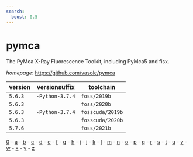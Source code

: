```yaml
---
search:
  boost: 0.5
---
```

# pymca

The PyMca X-Ray Fluorescence Toolkit, including PyMca5 and fisx.

*homepage*: <https://github.com/vasole/pymca>

version | versionsuffix | toolchain
--------|---------------|----------
``5.6.3`` | ``-Python-3.7.4`` | ``foss/2019b``
``5.6.3`` |  | ``foss/2020b``
``5.6.3`` | ``-Python-3.7.4`` | ``fosscuda/2019b``
``5.6.3`` |  | ``fosscuda/2020b``
``5.7.6`` |  | ``foss/2021b``

[0](../0/index.md) - [a](../a/index.md) - [b](../b/index.md) - [c](../c/index.md) - [d](../d/index.md) - [e](../e/index.md) - [f](../f/index.md) - [g](../g/index.md) - [h](../h/index.md) - [i](../i/index.md) - [j](../j/index.md) - [k](../k/index.md) - [l](../l/index.md) - [m](../m/index.md) - [n](../n/index.md) - [o](../o/index.md) - [p](../p/index.md) - [q](../q/index.md) - [r](../r/index.md) - [s](../s/index.md) - [t](../t/index.md) - [u](../u/index.md) - [v](../v/index.md) - [w](../w/index.md) - [x](../x/index.md) - [y](../y/index.md) - [z](../z/index.md)

